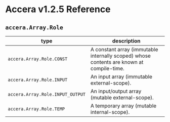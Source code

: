 [//]: # (Project: Accera)
[//]: # (Version: v1.2.5)

# Accera v1.2.5 Reference
## `accera.Array.Role`

type | description
--- | ---
`accera.Array.Role.CONST` | A constant array (immutable internally scoped) whose contents are known at compile-time.
`accera.Array.Role.INPUT` | An input array (immutable external-scope).
`accera.Array.Role.INPUT_OUTPUT` | An input/output array (mutable external-scope).
`accera.Array.Role.TEMP` | A temporary array (mutable internal-scope).

<div style="page-break-after: always;"></div>


